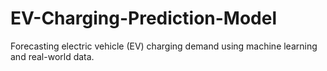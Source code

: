 # EV-Charging-Prediction-Model
Forecasting electric vehicle (EV) charging demand using machine learning and real-world data.
